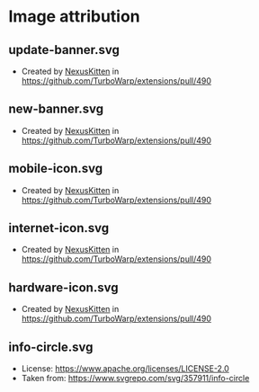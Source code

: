 # Image attribution

## update-banner.svg
 - Created by [NexusKitten](https://github.com/NexusKitten) in https://github.com/TurboWarp/extensions/pull/490

## new-banner.svg
 - Created by [NexusKitten](https://github.com/NexusKitten) in https://github.com/TurboWarp/extensions/pull/490

## mobile-icon.svg
 - Created by [NexusKitten](https://github.com/NexusKitten) in https://github.com/TurboWarp/extensions/pull/490

## internet-icon.svg
 - Created by [NexusKitten](https://github.com/NexusKitten) in https://github.com/TurboWarp/extensions/pull/490

## hardware-icon.svg
 - Created by [NexusKitten](https://github.com/NexusKitten) in https://github.com/TurboWarp/extensions/pull/490

 ## info-circle.svg
 - License: https://www.apache.org/licenses/LICENSE-2.0
 - Taken from: https://www.svgrepo.com/svg/357911/info-circle